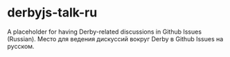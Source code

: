 derbyjs-talk-ru
===============

A placeholder for having Derby-related discussions in Github Issues (Russian). Место для ведения дискуссий вокруг Derby в Github Issues на русском.
